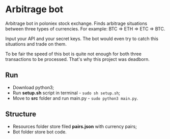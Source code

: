 # Arbitrage bot
Arbitrage bot in poloniex stock exchange. Finds arbitrage situations between three types of currencies.
For example: BTC => ETH => ETC => BTC.

Input your API and your secret keys. The bot would even try to catch this situations and trade on them. 

To be fair the speed of this bot is quite not enough for both three transactions to be processed. That's why this project was deadborn.

## Run
* Download python3;
* Run **setup.sh** script in terminal - `sudo sh setup.sh`;
* Move to **src** folder and run main.py - `sudo python3 main.py`.

## Structure
* Resources folder store filed **pairs.json** with currency pairs;
* Bot folder store bot code.
